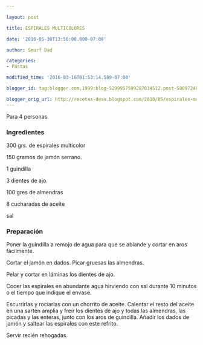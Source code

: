 ```yaml
---

layout: post

title: ESPIRALES MULTICOLORES

date: '2010-05-30T13:50:00.000-07:00'

author: Smurf Dad

categories:
- Pastas

modified_time: '2016-03-16T01:53:14.589-07:00'

blogger_id: tag:blogger.com,1999:blog-5299957599287034512.post-5889724096300726438

blogger_orig_url: http://recetas-desa.blogspot.com/2010/05/espirales-multicolores.html
---
```


Para 4 personas.

<h3>Ingredientes</h3>

300 grs. de espirales multicolor

150 gramos de jamón serrano.

1 guindilla

3 dientes de ajo.

100 gres de almendras

8 cucharadas de aceite

sal

<h3>Preparación</h3>

Poner la guindilla a remojo de agua para que se ablande y cortar en aros fácilmente.

Cortar el jamón en dados. Picar gruesas las almendras.

Pelar y cortar en láminas los dientes de ajo.

Cocer las espirales en abundante agua hirviendo con sal durante 10 minutos o el tiempo que indique el envase.

Escurrirlas y rociarlas con un chorrito de aceite. Calentar el resto del aceite en una sartén amplia y freír los dientes de ajo y todas las almendras, las picadas y las enteras, junto con los aros de guindilla. Añadir los dados de jamón y saltear las espirales con este refrito.

Servir recién rehogadas.